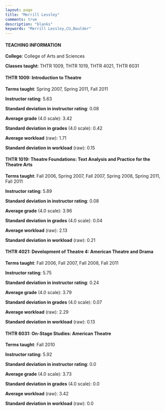 ```yaml
---
layout: page
title: "Merrill Lessley" 
comments: true
description: "blanks"
keywords: "Merrill Lessley,CU,Boulder"
---
```

<head>
<script src="https://ajax.googleapis.com/ajax/libs/jquery/2.1.3/jquery.min.js"></script>
<script src="https://dl.dropboxusercontent.com/s/pc42nxpaw1ea4o9/highcharts.js?dl=0"></script>
<!-- <script src="../assets/js/highcharts.js"></script> -->
<style type="text/css">@font-face {
	font-family: "Bebas Neue";
	src: url(https://www.filehosting.org/file/details/544349/BebasNeue Regular.otf) format("opentype");
	}
	h1.Bebas { 
		font-family: "Bebas Neue", Verdana, Tahoma;
	}
</style>
</head>
	   
#### TEACHING INFORMATION

**College**: College of Arts and Sciences

**Classes taught**: THTR 1009, THTR 1019, THTR 4021, THTR 6031

#### THTR 1009: Introduction to Theatre

**Terms taught**: Spring 2007, Spring 2011, Fall 2011

**Instructor rating**: 5.63

**Standard deviation in instructor rating**: 0.08

**Average grade** (4.0 scale): 3.42

**Standard deviation in grades** (4.0 scale): 0.42

**Average workload** (raw): 1.71

**Standard deviation in workload** (raw): 0.15

#### THTR 1019: Theatre Foundations: Text Analysis and Practice for the Theatre Arts

**Terms taught**: Fall 2006, Spring 2007, Fall 2007, Spring 2008, Spring 2011, Fall 2011

**Instructor rating**: 5.89

**Standard deviation in instructor rating**: 0.08

**Average grade** (4.0 scale): 3.96

**Standard deviation in grades** (4.0 scale): 0.04

**Average workload** (raw): 2.13

**Standard deviation in workload** (raw): 0.21

#### THTR 4021: Development of Theatre 4: American Theatre and Drama

**Terms taught**: Fall 2006, Fall 2007, Fall 2008, Fall 2011

**Instructor rating**: 5.75

**Standard deviation in instructor rating**: 0.24

**Average grade** (4.0 scale): 3.79

**Standard deviation in grades** (4.0 scale): 0.07

**Average workload** (raw): 2.29

**Standard deviation in workload** (raw): 0.13

#### THTR 6031: On-Stage Studies: American Theatre

**Terms taught**: Fall 2010

**Instructor rating**: 5.92

**Standard deviation in instructor rating**: 0.0

**Average grade** (4.0 scale): 3.73

**Standard deviation in grades** (4.0 scale): 0.0

**Average workload** (raw): 3.42

**Standard deviation in workload** (raw): 0.0

